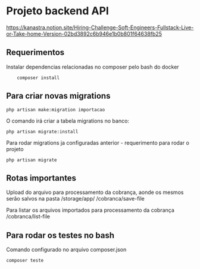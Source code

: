 # Projeto backend API

https://kanastra.notion.site/Hiring-Challenge-Soft-Engineers-Fullstack-Live-or-Take-home-Version-02bd3892c6b946e1b0b801f64638fb25

## Requerimentos

Instalar dependencias relacionadas no composer pelo bash do docker

```
    composer install
```

## Para criar novas migrations 

```
php artisan make:migration importacao
```

O comando irá criar a tabela migrations no banco:

```
php artisan migrate:install
```

Para rodar migrations ja configuradas anterior - requerimento para rodar o projeto
```
php artisan migrate 
```

## Rotas importantes

Upload do arquivo para processamento da cobrança, aonde os mesmos serão salvos na pasta /storage/app/
/cobranca/save-file

Para listar os arquivos importados para processamento da cobrança
/cobranca/list-file

## Para rodar os testes no bash

Comando configurado no arquivo composer.json

```
composer teste
```